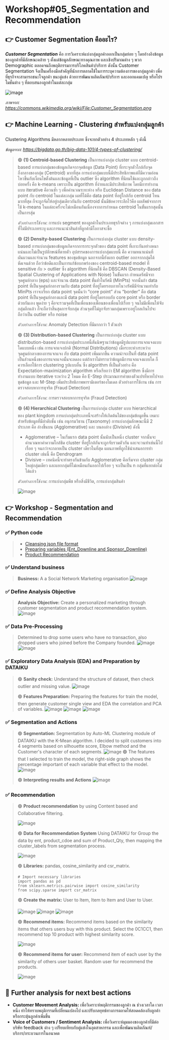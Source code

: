 # Workshop#05_Segmentation and Recommendation

## 	:point_right: Customer Segmentation คืออะไร?
**_Customer Segmentation_** คือ การวิเคราะห์แบ่งกลุ่มลูกค้าออกเป็นกลุ่มย่อย ๆ โดยอ้างอิงข้อมูลของลูกค้าที่มีลักษณะคล้าย ๆ ตั้งแต่ข้อมูลลักษณะทางคุณภาพ และเชิงปริมาณต่าง ๆ พวก Demographic ตลอดจนถึงพฤติกรรมการบริโภคสินค้า/บริการ
ดังนั้น Customer Segmentation จึงเป็นเครื่องมือสำคัญที่นักการตลาดใช้ในการระบุความต้องการของกลุ่มลูกค้า เพื่อที่ธุรกิจจะสามารถชนะใจลูกค้า ชนะคู่แข่ง ด้วยการพัฒนาผลิตภัณฑ์/บริการ และออกแคมเปญ หรือโปรโมชั่นต่าง ๆ ที่ตอบสนองลูกค้าในแต่ละกลุ่ม

![image](https://github.com/Learntogether/MADT8101_Seminar-in-Advanced-Analytics/assets/136689632/db799395-4a92-4341-baed-4863b0fdeb09)

_ภาพจาก: https://commons.wikimedia.org/wiki/File:Customer_Segmentation.png_


## 	:point_right: Machine Learning - Clustering สำหรับแบ่งกลุ่มลูกค้า
Clustering Algorithms มีหลากหลายประเภท ซึ่งจะยกตัวอย่าง 4 ประเภทหลัก ๆ ดังนี้ 

_ข้อมูลจาก: https://bigdata.go.th/big-data-101/4-types-of-clustering/_
> :green_circle: **(1) Centroid-based Clustering**  เป็นการแบ่งกลุ่ม cluster แบบ centroid-based
> การแบ่งกลุ่มของข้อมูลเกิดจากจุดข้อมูล (Data Point) ที่กระจุกตัวใกล้กับจุดกึ่งกลางของกลุ่ม (Centroid) มากที่สุด การแบ่งกลุ่มแบบนี้มีประสิทธิภาพแต่ก็มีความอ่อนไหวขึ้นกับเงื่อนไขตั้งต้นและข้อมูลที่เป็น outlier ซึ่ง algorithm ที่นิยมใช้และถูกกล่าวถึงบ่อยครั้ง คือ k-means เพราะเป็น algorithm ที่ง่ายและมีประสิทธิภาพ โดยมีการทำงานแบบ iterative คือวนซ้ำ ๆ เพื่อคำนวณระยะห่าง หรือ Euclidean Distance ของ data point กับ centroid ในแต่ละกลุ่ม ผลที่ได้คือ data point ที่อยู่ใกล้กับ centroid ไหนมากที่สุด ก็จะถูกจัดให้อยู่กลุ่มเดียวกันกับ centroid นั้นมีข้อควรระลึกไว้คือ ผลลัพธ์จากการใช้ k-means ในแต่ละครั้งจะไม่เหมือนกันเนื่องจากการกำหนด centroid ในขั้นแรกสุดนั้นเป็นการสุ่ม
> 
> _ตัวอย่างการใช้งาน_: การแบ่ง segment ของลูกค้าในประเภทธุรกิจต่าง ๆ การแบ่งกลุ่มเอกสารที่ไม่มีประเภทระบุ และการแนะนำสินค้าที่ลูกค้ามีโอกาสจะซื้อ
> 
> :green_circle: **(2) Density-based Clustering** เป็นการแบ่งกลุ่ม cluster แบบ density-based
> การแบ่งกลุ่มของข้อมูลเกิดจากการกระจุกตัวของ data point ที่เกาะกันอย่างหนาแน่นและไม่เป็นรูปลักษณ์ที่ตายตัว อุปสรรคของการแบ่งกลุ่มแบบนี้ คือ ความหนาแน่นที่ผันผวนและจำนวน features ของชุดข้อมูล นอกจากนี้ยังแยก outlier ออกจากกลุ่มได้ชัดเจนด้วย ถือว่าข้อดีและเป็นการแก้ข้อบกพร่องของ centroid-based model ที่ sensitive กับ > outlier ซึ่ง algorithm ที่นิยมใช้ คือ DBSCAN (Density-Based Spatial Clustering of Applications with Noise) ในขั้นแรก กำหนดรัศมีจากจุดศูนย์กลาง (eps) และจำนวน data point ขั้นต่ำในรัศมี (MinPts) จากนั้นถ้า data point ที่เป็นจุดศูนย์กลางรวมกับ data point ที่อยู่โดยรอบภายในวงรัศมีมีจำนวนเท่ากับ MinPts เราจะเรียก data point จุดนั้นว่า “core point” ส่วน “border” คือ data point ที่เป็นจุดศูนย์กลางและมี data point ที่อยู่โดยรอบกับ core point หรือ border ด้วยกันเอง พูดง่าย ๆ คือจะรวมจุดที่เป็นเพื่อนของเพื่อนของเพื่อนไปเรื่อย ๆ จนไม่มีเพื่อนให้จับกลุ่มอีกแล้ว ก็จะถือว่าสิ้นสุดการจับกลุ่ม ส่วนจุดที่ไม่ถูกจับรวมกลุ่มเพราะอยู่ไกลเกินไปจะถือว่าเป็น outlier หรือ noise
> 
> _ตัวอย่างการใช้งาน_: Anomaly Detection ที่มีมากกว่า 1 ตัวแปร
> 
> :green_circle: **(3) Distribution-based Clustering** เป็นการแบ่งกลุ่ม cluster แบบ distribution-based
> การแบ่งกลุ่มประเภทนี้สันนิษฐานว่าข้อมูลมีรูปแบบการแจกแจงแบบใดแบบหนึ่ง เช่น การแจกแจงปกติ (Normal Distributions) เมื่อระยะห่างระหว่างจุดศูนย์กลางของการแจกแจง กับ data point เพิ่มมากขึ้น ความน่าจะเป็นที่ data point เป็นส่วนหนึ่งของการแจกแจงนั้นจะลดลง แต่ถ้าเราไม่ทราบว่าข้อมูลมีการแจกแจงแบบใด ก็ควรเลือกใช้การ clustering รูปแบบอื่น ซึ่ง algorithm ที่เป็นตัวอย่าง คือ Expectation-maximization algorithm หรือเรียกว่า EM algorithm ซึ่งมีการทำงานแบบ iterative ระหว่าง 2 โหมด คือ E-Step ประมาณการค่าของตัวแปรที่หายไปจากชุดข้อมูล และ M-Step เพิ่มประสิทธิภาพพารามิเตอร์ของโมเดล ตัวอย่างการใช้งาน เช่น การตรวจสอบหาการทุจริต (Fraud Detection) 
> 
> _ตัวอย่างการใช้งาน_: การตรวจสอบหาการทุจริต (Fraud Detection) 
> 
> :green_circle: **(4) Hierarchical Clustering** เป็นการแบ่งกลุ่ม cluster แบบ hierarchical ของ plant kingdom
> การแบ่งกลุ่มประเภทนี้จะสร้างให้เกิดต้นไม้ของกลุ่มข้อมูลขึ้น เหมาะสำหรับข้อมูลที่มีลำดับชั้น เช่น อนุกรมวิธาน (Taxonomy) การแบ่งกลุ่มลักษณะนี้มี 2 ประเภท คือ ล่างขึ้นบน (Agglomerative) และ บนลงล่าง (Divisive) ดังนี้ 
> * Agglomerative – ในเริ่มแรก data point นั้นนับเป็นหนึ่ง cluster จากนั้นจะคำนวณหาค่าความใกล้ชิด cluster ที่อยู่ใกล้กันจะถูกจับรวมตัวกัน และจะวนทำเช่นนี้ไปเรื่อย ๆ จนกว่าจะกลายเป็น cluster เดียวในที่สุด แผนภาพที่ถูกใช้นำเสนอการทำ cluster เช่นนี้ คือ Dendrogram  
> * Divisive – เทคนิคนี้จะทำตรงกันข้ามกับ Agglomerative คือเริ่มจาก cluster กลุ่มใหญ่กลุ่มเดียว และแยกกลุ่มที่ไม่เหมือนกันออกไปเรื่อย ๆ จะเป็นเป็น n กลุ่มที่แยกต่อไม่ได้แล้ว 
> 
> _ตัวอย่างการใช้งาน_: การแบ่งกลุ่มพืช หรือสิ่งมีชีวิต, การแบ่งกลุ่มสินค้า 
> 
> ![image](https://github.com/Learntogether/MADT8101_Seminar-in-Advanced-Analytics/assets/136689632/dc47ce28-ecd4-4357-8e50-9995cfe33cf5)


## 	:point_right: Workshop - Segmentation and Recommendation
### :white_check_mark: Python code
> * [Cleansing json file format](https://github.com/Learntogether/MADT8101_Seminar-in-Advanced-Analytics/blob/main/Workshop%2305_Segmentation%20and%20Recommendation/Cleasning%20json.ipynb)
> * [Preparing variables (Ent_Downline and Sponsor_Downline)](https://github.com/Learntogether/MADT8101_Seminar-in-Advanced-Analytics/blob/main/Workshop%2305_Segmentation%20and%20Recommendation/Preparing%20variables.ipynb)
> * [Product Recommendation](https://github.com/Learntogether/MADT8101_Seminar-in-Advanced-Analytics/blob/main/Workshop%2305_Segmentation%20and%20Recommendation/Recommendation_model_final.ipynb)

### :white_check_mark: Understand business
> **Business:** A a Social Network Marketing organisation
> ![image](https://github.com/Learntogether/MADT8101_Seminar-in-Advanced-Analytics/assets/136689632/fc3559c3-32de-41d2-8620-8ce4f5fc740b)

### :white_check_mark: Define Analysis Objective
> **Analysis Objective:** Create a personalized marketing through customer segmentation and product recommendation system.
> ![image](https://github.com/Learntogether/MADT8101_Seminar-in-Advanced-Analytics/assets/136689632/537876ba-f18b-4912-ab50-6551650b0a1b)

### :white_check_mark: Data Pre-Processing
> Determined to drop some users who have no transaction, also dropped users who joined before the Company founded.
> ![image](https://github.com/Learntogether/MADT8101_Seminar-in-Advanced-Analytics/assets/136689632/653d5062-a38f-4048-9588-ef95677a4d28)
> ![image](https://github.com/Learntogether/MADT8101_Seminar-in-Advanced-Analytics/assets/136689632/add45cad-f747-4250-90b8-d8897ee9874d)


### :white_check_mark: Exploratory Data Analysis (EDA) and Preparation by DATAIKU
> :green_circle: **Sanity check:** Understand the structure of dataset, then check outlier and missing value.
> ![image](https://github.com/Learntogether/MADT8101_Seminar-in-Advanced-Analytics/assets/136689632/5da95327-3506-42e2-af8d-c9ba03754495)
>
> :green_circle: **Features Preparation:** Preparing the features for train the model, then generate customer single view and EDA the correlation and PCA of variables.
> ![image](https://github.com/Learntogether/MADT8101_Seminar-in-Advanced-Analytics/assets/136689632/a456310c-3a12-415f-b402-64088c1a351a)
> ![image](https://github.com/Learntogether/MADT8101_Seminar-in-Advanced-Analytics/assets/136689632/a5ec138e-4919-45e5-88fd-01cff9c7fcbc)
> ![image](https://github.com/Learntogether/MADT8101_Seminar-in-Advanced-Analytics/assets/136689632/52fdb8fa-b349-4775-a2e1-643f35cd262f)


### :white_check_mark: Segmentation and Actions
> :green_circle: **Segmentation:** Segmentation by Auto-ML Clustering module of DATAIKU with the K-Mean algorithm. I decided to split customers into 4 segments based on silhouette score, Elbow method and the Customer's character of each segments.
> ![image](https://github.com/Learntogether/MADT8101_Seminar-in-Advanced-Analytics/assets/136689632/46d1bbb4-0c7a-4309-9d49-ff06d950c66e)
> :green_circle: The features that I selected to train the model, the right-side graph shows the percentage important of each variable that effect to the model.
> ![image](https://github.com/Learntogether/MADT8101_Seminar-in-Advanced-Analytics/assets/136689632/c572f6c4-bff7-4ad6-b1ff-0381dbabd37e)
>
> :green_circle: **Interpreting results and Actions**
> ![image](https://github.com/Learntogether/MADT8101_Seminar-in-Advanced-Analytics/assets/136689632/055e8523-1f3c-4901-ae98-d133bba3fb80)

> 

### :white_check_mark: Recommendation
> :green_circle: **Product recommendation** by using Content based and Collaborative filtering.
>
> ![image](https://github.com/Learntogether/MADT8101_Seminar-in-Advanced-Analytics/assets/136689632/1e7b98f0-94e2-42d9-a0cb-3c7a562fdd54)
>
> :green_circle: **Data for Recommendation System** Using DATAIKU for Group the data by ent, product_cdoe and sum of Product_Qty, then mapping the cluster_labels from segmentation process.
>
> ![image](https://github.com/Learntogether/MADT8101_Seminar-in-Advanced-Analytics/assets/136689632/499157cd-7338-4982-870a-be8630fee63b)
>
> :green_circle: **Libraries:** pandas, cosine_similarity and csr_matrix.
> ```
> # Import necessary libraries
> import pandas as pd
> from sklearn.metrics.pairwise import cosine_similarity
> from scipy.sparse import csr_matrix
> ```
> 
> :green_circle: **Create the matrix:** User to Item, Item to Item and User to User.
> 
> ![image](https://github.com/Learntogether/MADT8101_Seminar-in-Advanced-Analytics/assets/136689632/4af49a85-ca67-45a3-811f-502316329523)
> ![image](https://github.com/Learntogether/MADT8101_Seminar-in-Advanced-Analytics/assets/136689632/3596f85b-4c20-4d23-ab29-9f79df91c572)
> ![image](https://github.com/Learntogether/MADT8101_Seminar-in-Advanced-Analytics/assets/136689632/67b4674b-6d00-40fb-9674-2c8d8f09617e)
>
> :green_circle: **Recommend items:** Recommend items based on the similarity items that others users buy with this product.
> Select the 0C1CC1, then recommend top 10 product with highest similarity score.
>
> ![image](https://github.com/Learntogether/MADT8101_Seminar-in-Advanced-Analytics/assets/136689632/828d045a-3888-4e66-9670-2805fcc7c62a)
> 
> :green_circle: **Recommend items for user:** Recommend item of each user by the similarity of others user basket.
> Random user for recommend the products.
>
> ![image](https://github.com/Learntogether/MADT8101_Seminar-in-Advanced-Analytics/assets/136689632/2f6f7263-3be6-4695-bce6-869e22c25567)
> 

## 	:triangular_flag_on_post: Further analysis for next best actions
* **Customer Movement Analysis:** เพื่อวิเคราะห์พฤติกรรมของลูกค้า ณ ช่วงเวลาใด เวลาหนึ่ง ทำให้ทราบพฤติกรรมที่เปลี่ยนแปลงไป และปรับกลยุทธ์ทางการตลาดให้สอดคล้องกับลูกค้า หรือกระตุ้นลูกค้าเพิ่มขึ้น
* **Voice of Customers / Sentiment Analysis:** เพื่อวิเคราะห์มุมมองของลูกค้าที่มีต่อบริษัท feedback ต่าง ๆ เปรียบเทียบกับคู่แข่งในอุตสาหกรรม และเพื่อพัฒนาผลิตภัณฑ์/บริการ/กระบวนการในอนาคต
